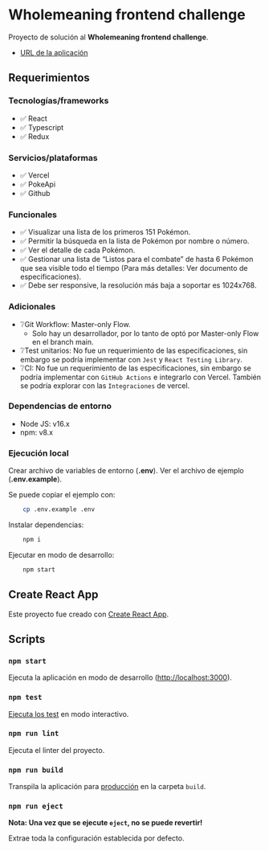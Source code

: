 # Wholemeaning frontend challenge

Proyecto de solución al **Wholemeaning frontend challenge**.

* [URL de la aplicación](https://wholemeaning-frontend-challenge.vercel.app/)

## Requerimientos

### Tecnologías/frameworks

- ✅ React
- ✅ Typescript
- ✅ Redux

### Servicios/plataformas

- ✅ Vercel
- ✅ PokeApi
- ✅ Github

### Funcionales

- ✅ Visualizar una lista de los primeros 151 Pokémon.
- ✅ Permitir la búsqueda en la lista de Pokémon por nombre o número.
- ✅ Ver el detalle de cada Pokémon.
- ✅ Gestionar una lista de “Listos para el combate” de hasta 6 Pokémon que sea
visible todo el tiempo (Para más detalles: Ver documento de especificaciones).
- ✅ Debe ser responsive, la resolución más baja a soportar es 1024x768.

### Adicionales

- ❔Git Workflow: Master-only Flow.
    - Solo hay un desarrollador, por lo tanto de optó por Master-only Flow en el branch main.
- ❔Test unitarios: No fue un requerimiento de las especificaciones, sin embargo se podría implementar con `Jest` y `React Testing Library`.
- ❔CI: No fue un requerimiento de las especificaciones, sin embargo se podría implementar con `GitHub Actions` e integrarlo con Vercel. También se podría explorar con las `Integraciones` de vercel.

### Dependencias de entorno

- Node JS: v16.x
- npm: v8.x

### Ejecución local

Crear archivo de variables de entorno (**.env**). Ver el archivo de ejemplo (**.env.example**). 

Se puede copiar el ejemplo con:

```bash
    cp .env.example .env
```

Instalar dependencias:

```bash
    npm i
```

Ejecutar en modo de desarrollo:

```bash
    npm start
```

## Create React App

Este proyecto fue creado con [Create React App](https://github.com/facebook/create-react-app).

## Scripts

### `npm start`

Ejecuta la aplicación en modo de desarrollo ([http://localhost:3000](http://localhost:3000)).

### `npm test`

[Ejecuta los test](https://facebook.github.io/create-react-app/docs/running-tests) en modo interactivo.

### `npm run lint`

Ejecuta el linter del proyecto.

### `npm run build`

Transpila la aplicación para [producción](https://facebook.github.io/create-react-app/docs/deployment) en la carpeta `build`.

### `npm run eject`

**Nota: Una vez que se ejecute `eject`, no se puede revertir!**

Extrae toda la configuración establecida por defecto.

